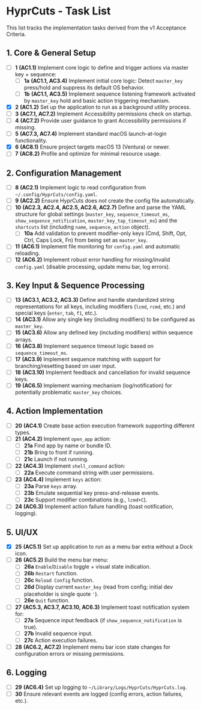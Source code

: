 # HyprCuts - Task List

This list tracks the implementation tasks derived from the v1 Acceptance Criteria.

## 1. Core & General Setup

- [ ] **1** **(AC1.1)** Implement core logic to define and trigger actions via master key + sequence:
  - [ ] **1a** **(AC1.1, AC3.4)** Implement initial core logic: Detect `master_key` press/hold and suppress its default OS behavior.
  - [ ] **1b** **(AC1.1, AC3.5)** Implement sequence listening framework activated by `master_key` hold and basic action triggering mechanism.
- [x] **2** **(AC1.2)** Set up the application to run as a background utility process.
- [ ] **3** **(AC7.1, AC7.2)** Implement Accessibility permissions check on startup.
- [ ] **4** **(AC7.2)** Provide user guidance to grant Accessibility permissions if missing.
- [ ] **5** **(AC7.3, AC7.4)** Implement standard macOS launch-at-login functionality.
- [x] **6** **(AC8.1)** Ensure project targets macOS 13 (Ventura) or newer.
- [ ] **7** **(AC8.2)** Profile and optimize for minimal resource usage.

## 2. Configuration Management

- [ ] **8** **(AC2.1)** Implement logic to read configuration from `~/.config/HyprCuts/config.yaml`.
- [ ] **9** **(AC2.2)** Ensure HyprCuts does _not_ create the config file automatically.
- [ ] **10** **(AC2.3, AC2.4, AC2.5, AC2.6, AC2.7)** Define and parse the YAML structure for global settings (`master_key`, `sequence_timeout_ms`, `show_sequence_notification`, `master_key_tap_timeout_ms`) and the `shortcuts` list (including `name`, `sequence`, `action` object).
  - [ ] **10a** Add validation to prevent modifier-only keys (Cmd, Shift, Opt, Ctrl, Caps Lock, Fn) from being set as `master_key`.
- [ ] **11** **(AC6.1)** Implement file monitoring for `config.yaml` and automatic reloading.
- [ ] **12** **(AC6.2)** Implement robust error handling for missing/invalid `config.yaml` (disable processing, update menu bar, log errors).

## 3. Key Input & Sequence Processing

- [ ] **13** **(AC3.1, AC3.2, AC3.3)** Define and handle standardized string representations for all keys, including modifiers (`lcmd`, `rcmd`, etc.) and special keys (`enter`, `tab`, `f1`, etc.).
- [ ] **14** **(AC3.1)** Allow any single key (including modifiers) to be configured as `master_key`.
- [ ] **15** **(AC3.6)** Allow any defined key (including modifiers) within sequence arrays.
- [ ] **16** **(AC3.8)** Implement sequence timeout logic based on `sequence_timeout_ms`.
- [ ] **17** **(AC3.9)** Implement sequence matching with support for branching/resetting based on user input.
- [ ] **18** **(AC3.10)** Implement feedback and cancellation for invalid sequence keys.
- [ ] **19** **(AC6.5)** Implement warning mechanism (log/notification) for potentially problematic `master_key` choices.

## 4. Action Implementation

- [ ] **20** **(AC4.1)** Create base action execution framework supporting different types.
- [ ] **21** **(AC4.2)** Implement `open_app` action:
  - [ ] **21a** Find app by name or bundle ID.
  - [ ] **21b** Bring to front if running.
  - [ ] **21c** Launch if not running.
- [ ] **22** **(AC4.3)** Implement `shell_command` action:
  - [ ] **22a** Execute command string with user permissions.
- [ ] **23** **(AC4.4)** Implement `keys` action:
  - [ ] **23a** Parse `keys` array.
  - [ ] **23b** Emulate sequential key press-and-release events.
  - [ ] **23c** Support modifier combinations (e.g., `lcmd+C`).
- [ ] **24** **(AC6.3)** Implement action failure handling (toast notification, logging).

## 5. UI/UX

- [x] **25** **(AC5.1)** Set up application to run as a menu bar extra without a Dock icon.
- [ ] **26** **(AC5.2)** Build the menu bar menu:
  - [ ] **26a** `Enable`/`Disable` toggle + visual state indication.
  - [ ] **26b** `Restart` function.
  - [ ] **26c** `Reload Config` function.
  - [ ] **26d** Display current `master_key` (read from config; initial dev placeholder is single quote `'`).
  - [ ] **26e** `Quit` function.
- [ ] **27** **(AC5.3, AC3.7, AC3.10, AC6.3)** Implement toast notification system for:
  - [ ] **27a** Sequence input feedback (if `show_sequence_notification` is true).
  - [ ] **27b** Invalid sequence input.
  - [ ] **27c** Action execution failures.
- [ ] **28** **(AC6.2, AC7.2)** Implement menu bar icon state changes for configuration errors or missing permissions.

## 6. Logging

- [ ] **29** **(AC6.4)** Set up logging to `~/Library/Logs/HyprCuts/HyprCuts.log`.
- [ ] **30** Ensure relevant events are logged (config errors, action failures, etc.).
